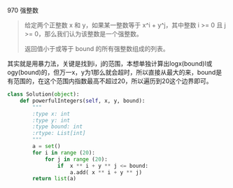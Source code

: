 970 强整数

> 给定两个正整数 x 和 y，如果某一整数等于 x^i + y^j，其中整数 i >= 0 且 j >= 0，那么我们认为该整数是一个强整数。
>
> 返回值小于或等于 bound 的所有强整数组成的列表。
>

其实就是用暴力法，关键是找到i，j的范围，本想单独计算出logx(bound)l或ogy(bound)的，但万一x，y为1那么就会超时，所以直接从最大的来，bound是有范围的，在这个范围内指数最高不超过20，所以遍历到20这个边界即可。

```python
class Solution(object):
    def powerfulIntegers(self, x, y, bound):
        """
        :type x: int
        :type y: int
        :type bound: int
        :rtype: List[int]
        """
        a = set()
        for i in range (20):
            for j in range (20):
                if  x ** i + y ** j <= bound:
                    a.add( x ** i + y ** j)
        return list(a)
```


